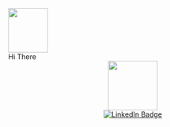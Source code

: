 <div align="Left">
  <img src="https://media.giphy.com/media/26xBwdIuRJiAIqHwA/giphy.gif" width="80" height="90"/>
 </div> Hi There

<div id="header" align="center">
  <img src="https://media.giphy.com/media/HUplkVCPY7jTW/giphy.gif" width="100"/>
</div>
<div id="badges", align="center">
  <a href= "https://www.linkedin.com/in/idan-goldstein">
    <img src="https://img.shields.io/badge/LinkedIn-blue?style=for-the-badge&logo=linkedin&logoColor=white" alt="LinkedIn Badge"/>
  </a>

</div>
